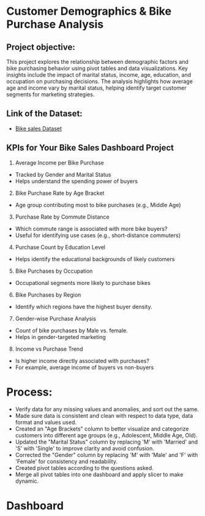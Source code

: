 # Customer Demographics & Bike Purchase Analysis

## Project objective: 
This project explores the relationship between demographic factors and bike purchasing behavior using pivot tables and data visualizations. Key insights include the impact of marital status, income, age, education, and occupation on purchasing decisions. The analysis highlights how average age and income vary by marital status, helping identify target customer segments for marketing strategies.

## Link of the Dataset: 
- <a href= "https://github.com/naiyakhalid/Customer-Demographics-Bike-Purchase-Analysis-on-Excel-/blob/main/Bike%20sales%20Dataset.xlsx">Bike sales Dataset</a>

## KPIs for Your Bike Sales Dashboard Project

1. Average Income per Bike Purchase
- Tracked by Gender and Marital Status
- Helps understand the spending power of buyers

2. Bike Purchase Rate by Age Bracket
- Age group contributing most to bike purchases (e.g., Middle Age)

3. Purchase Rate by Commute Distance
- Which commute range is associated with more bike buyers?
- Useful for identifying use cases (e.g., short-distance commuters)

4. Purchase Count by Education Level
- Helps identify the educational backgrounds of likely customers

5. Bike Purchases by Occupation
- Occupational segments more likely to purchase bikes

6. Bike Purchases by Region
- Identify which regions have the highest buyer density.

7. Gender-wise Purchase Analysis
- Count of bike purchases by Male vs. female.
- Helps in gender-targeted marketing

8. Income vs Purchase Trend
- Is higher income directly associated with purchases?
- For example, average income of buyers vs non-buyers

# Process:
- Verify data for any missing values and anomalies, and sort out the same.
- Made sure data is consistent and clean with respect to data type, data format and values used.
- Created an "Age Brackets" column to better visualize and categorize customers into different age groups (e.g., Adolescent, Middle Age, Old).
- Updated the "Marital Status" column by replacing 'M' with 'Married' and 'S' with 'Single' to improve clarity and avoid confusion.
- Corrected the "Gender" column by replacing 'M' with 'Male' and 'F' with 'Female' for consistency and readability.
- Created pivot tables according to the questions asked.
- Merge all pivot tables into one dashboard and apply slicer to make dynamic.

# Dashboard

